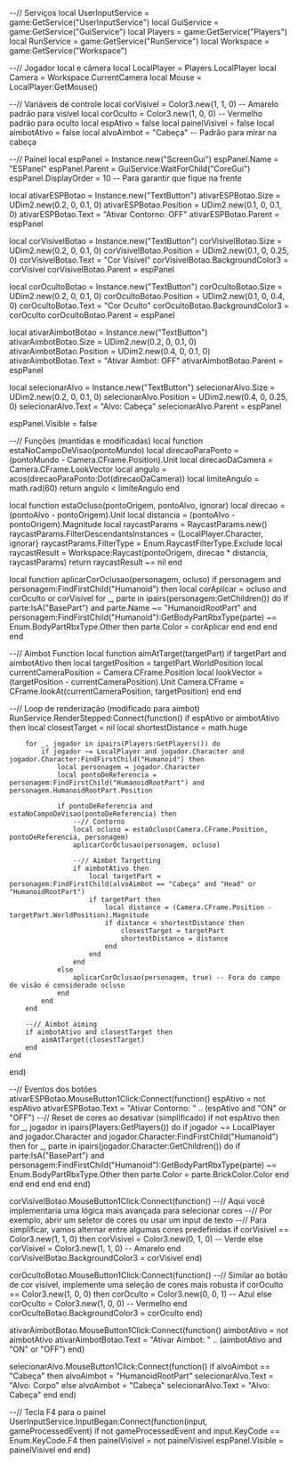 --// Serviços
local UserInputService = game:GetService("UserInputService")
local GuiService = game:GetService("GuiService")
local Players = game:GetService("Players")
local RunService = game:GetService("RunService")
local Workspace = game:GetService("Workspace")

--// Jogador local e câmera
local LocalPlayer = Players.LocalPlayer
local Camera = Workspace.CurrentCamera
local Mouse = LocalPlayer:GetMouse()

--// Variáveis de controle
local corVisivel = Color3.new(1, 1, 0) -- Amarelo padrão para visível
local corOculto = Color3.new(1, 0, 0)  -- Vermelho padrão para oculto
local espAtivo = false
local painelVisivel = false
local aimbotAtivo = false
local alvoAimbot = "Cabeça" -- Padrão para mirar na cabeça

--// Painel
local espPanel = Instance.new("ScreenGui")
espPanel.Name = "ESPanel"
espPanel.Parent = GuiService:WaitForChild("CoreGui")
espPanel.DisplayOrder = 10 -- Para garantir que fique na frente

local ativarESPBotao = Instance.new("TextButton")
ativarESPBotao.Size = UDim2.new(0.2, 0, 0.1, 0)
ativarESPBotao.Position = UDim2.new(0.1, 0, 0.1, 0)
ativarESPBotao.Text = "Ativar Contorno: OFF"
ativarESPBotao.Parent = espPanel

local corVisivelBotao = Instance.new("TextButton")
corVisivelBotao.Size = UDim2.new(0.2, 0, 0.1, 0)
corVisivelBotao.Position = UDim2.new(0.1, 0, 0.25, 0)
corVisivelBotao.Text = "Cor Visível"
corVisivelBotao.BackgroundColor3 = corVisivel
corVisivelBotao.Parent = espPanel

local corOcultoBotao = Instance.new("TextButton")
corOcultoBotao.Size = UDim2.new(0.2, 0, 0.1, 0)
corOcultoBotao.Position = UDim2.new(0.1, 0, 0.4, 0)
corOcultoBotao.Text = "Cor Oculto"
corOcultoBotao.BackgroundColor3 = corOculto
corOcultoBotao.Parent = espPanel

local ativarAimbotBotao = Instance.new("TextButton")
ativarAimbotBotao.Size = UDim2.new(0.2, 0, 0.1, 0)
ativarAimbotBotao.Position = UDim2.new(0.4, 0, 0.1, 0)
ativarAimbotBotao.Text = "Ativar Aimbot: OFF"
ativarAimbotBotao.Parent = espPanel

local selecionarAlvo = Instance.new("TextButton")
selecionarAlvo.Size = UDim2.new(0.2, 0, 0.1, 0)
selecionarAlvo.Position = UDim2.new(0.4, 0, 0.25, 0)
selecionarAlvo.Text = "Alvo: Cabeça"
selecionarAlvo.Parent = espPanel

espPanel.Visible = false

--// Funções (mantidas e modificadas)
local function estaNoCampoDeVisao(pontoMundo)
    local direcaoParaPonto = (pontoMundo - Camera.CFrame.Position).Unit
    local direcaoDaCamera = Camera.CFrame.LookVector
    local angulo = acos(direcaoParaPonto:Dot(direcaoDaCamera))
    local limiteAngulo = math.rad(60)
    return angulo < limiteAngulo
end

local function estaOcluso(pontoOrigem, pontoAlvo, ignorar)
    local direcao = (pontoAlvo - pontoOrigem).Unit
    local distancia = (pontoAlvo - pontoOrigem).Magnitude
    local raycastParams = RaycastParams.new()
    raycastParams.FilterDescendantsInstances = {LocalPlayer.Character, ignorar}
    raycastParams.FilterType = Enum.RaycastFilterType.Exclude
    local raycastResult = Workspace:Raycast(pontoOrigem, direcao * distancia, raycastParams)
    return raycastResult ~= nil
end

local function aplicarCorOclusao(personagem, ocluso)
    if personagem and personagem:FindFirstChild("Humanoid") then
        local corAplicar = ocluso and corOculto or corVisivel
        for _, parte in ipairs(personagem:GetChildren()) do
            if parte:IsA("BasePart") and parte.Name ~= "HumanoidRootPart" and personagem:FindFirstChild("Humanoid"):GetBodyPartRbxType(parte) ~= Enum.BodyPartRbxType.Other then
                parte.Color = corAplicar
            end
        end
    end
end

--// Aimbot Function
local function aimAtTarget(targetPart)
    if targetPart and aimbotAtivo then
        local targetPosition = targetPart.WorldPosition
        local currentCameraPosition = Camera.CFrame.Position
        local lookVector = (targetPosition - currentCameraPosition).Unit
        Camera.CFrame = CFrame.lookAt(currentCameraPosition, targetPosition)
    end
end

--// Loop de renderização (modificado para aimbot)
RunService.RenderStepped:Connect(function()
    if espAtivo or aimbotAtivo then
        local closestTarget = nil
        local shortestDistance = math.huge

        for _, jogador in ipairs(Players:GetPlayers()) do
            if jogador ~= LocalPlayer and jogador.Character and jogador.Character:FindFirstChild("Humanoid") then
                local personagem = jogador.Character
                local pontoDeReferencia = personagem:FindFirstChild("HumanoidRootPart") and personagem.HumanoidRootPart.Position

                if pontoDeReferencia and estaNoCampoDeVisao(pontoDeReferencia) then
                    --// Contorno
                    local ocluso = estaOcluso(Camera.CFrame.Position, pontoDeReferencia, personagem)
                    aplicarCorOclusao(personagem, ocluso)

                    --// Aimbot Targetting
                    if aimbotAtivo then
                        local targetPart = personagem:FindFirstChild(alvoAimbot == "Cabeça" and "Head" or "HumanoidRootPart")
                        if targetPart then
                            local distance = (Camera.CFrame.Position - targetPart.WorldPosition).Magnitude
                            if distance < shortestDistance then
                                closestTarget = targetPart
                                shortestDistance = distance
                            end
                        end
                    end
                else
                    aplicarCorOclusao(personagem, true) -- Fora do campo de visão é considerado ocluso
                end
            end
        end

        --// Aimbot aiming
        if aimbotAtivo and closestTarget then
            aimAtTarget(closestTarget)
        end
    end
end)

--// Eventos dos botões
ativarESPBotao.MouseButton1Click:Connect(function()
    espAtivo = not espAtivo
    ativarESPBotao.Text = "Ativar Contorno: " .. (espAtivo and "ON" or "OFF")
    --// Reset de cores ao desativar (simplificado)
    if not espAtivo then
        for _, jogador in ipairs(Players:GetPlayers()) do
            if jogador ~= LocalPlayer and jogador.Character and jogador.Character:FindFirstChild("Humanoid") then
                for _, parte in ipairs(jogador.Character:GetChildren()) do
                    if parte:IsA("BasePart") and personagem:FindFirstChild("Humanoid"):GetBodyPartRbxType(parte) ~= Enum.BodyPartRbxType.Other then
                        parte.Color = parte.BrickColor.Color
                    end
                end
            end
        end
    end
end)

corVisivelBotao.MouseButton1Click:Connect(function()
    --// Aqui você implementaria uma lógica mais avançada para selecionar cores
    --// Por exemplo, abrir um seletor de cores ou usar um input de texto
    --// Para simplificar, vamos alternar entre algumas cores predefinidas
    if corVisivel == Color3.new(1, 1, 0) then
        corVisivel = Color3.new(0, 1, 0) -- Verde
    else
        corVisivel = Color3.new(1, 1, 0) -- Amarelo
    end
    corVisivelBotao.BackgroundColor3 = corVisivel
end)

corOcultoBotao.MouseButton1Click:Connect(function()
    --// Similar ao botão de cor visível, implemente uma seleção de cores mais robusta
    if corOculto == Color3.new(1, 0, 0) then
        corOculto = Color3.new(0, 0, 1) -- Azul
    else
        corOculto = Color3.new(1, 0, 0) -- Vermelho
    end
    corOcultoBotao.BackgroundColor3 = corOculto
end)

ativarAimbotBotao.MouseButton1Click:Connect(function()
    aimbotAtivo = not aimbotAtivo
    ativarAimbotBotao.Text = "Ativar Aimbot: " .. (aimbotAtivo and "ON" or "OFF")
end)

selecionarAlvo.MouseButton1Click:Connect(function()
    if alvoAimbot == "Cabeça" then
        alvoAimbot = "HumanoidRootPart"
        selecionarAlvo.Text = "Alvo: Corpo"
    else
        alvoAimbot = "Cabeça"
        selecionarAlvo.Text = "Alvo: Cabeça"
    end
end)

--// Tecla F4 para o painel
UserInputService.InputBegan:Connect(function(input, gameProcessedEvent)
    if not gameProcessedEvent and input.KeyCode == Enum.KeyCode.F4 then
        painelVisivel = not painelVisivel
        espPanel.Visible = painelVisivel
    end
end)
